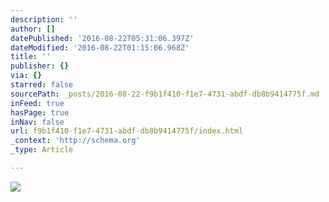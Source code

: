 ```yaml
---
description: ''
author: []
datePublished: '2016-08-22T05:31:06.397Z'
dateModified: '2016-08-22T01:15:06.968Z'
title: ''
publisher: {}
via: {}
starred: false
sourcePath: _posts/2016-08-22-f9b1f410-f1e7-4731-abdf-db8b9414775f.md
inFeed: true
hasPage: true
inNav: false
url: f9b1f410-f1e7-4731-abdf-db8b9414775f/index.html
_context: 'http://schema.org'
_type: Article

---
```

![](https://the-grid-user-content.s3-us-west-2.amazonaws.com/88d4ddfb-3bed-45e8-926c-e1d5b4cfaf27.jpg)